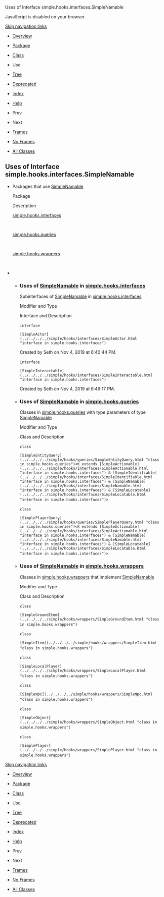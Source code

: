 Uses of Interface simple.hooks.interfaces.SimpleNamable   <!-- try { if (location.href.indexOf('is-external=true') == -1) { parent.document.title="Uses of Interface simple.hooks.interfaces.SimpleNamable"; } } catch(err) { } //-->

JavaScript is disabled on your browser.

[Skip navigation links](#skip.navbar.top "Skip navigation links")

*   [Overview](../../../../overview-summary.html)
*   [Package](../package-summary.html)
*   [Class](../../../../simple/hooks/interfaces/SimpleNamable.html "interface in simple.hooks.interfaces")
*   Use
*   [Tree](../package-tree.html)
*   [Deprecated](../../../../deprecated-list.html)
*   [Index](../../../../index-files/index-1.html)
*   [Help](../../../../help-doc.html)

*   Prev
*   Next

*   [Frames](../../../../index.html?simple/hooks/interfaces/class-use/SimpleNamable.html)
*   [No Frames](SimpleNamable.html)

*   [All Classes](../../../../allclasses-noframe.html)

<!-- allClassesLink = document.getElementById("allclasses\_navbar\_top"); if(window==top) { allClassesLink.style.display = "block"; } else { allClassesLink.style.display = "none"; } //-->

Uses of Interface  
simple.hooks.interfaces.SimpleNamable
---------------------------------------------------------

*   Packages that use [SimpleNamable](../../../../simple/hooks/interfaces/SimpleNamable.html "interface in simple.hooks.interfaces") 
    
    Package
    
    Description
    
    [simple.hooks.interfaces](#simple.hooks.interfaces)
    
     
    
    [simple.hooks.queries](#simple.hooks.queries)
    
     
    
    [simple.hooks.wrappers](#simple.hooks.wrappers)
    
     
    
*   *   ### Uses of [SimpleNamable](../../../../simple/hooks/interfaces/SimpleNamable.html "interface in simple.hooks.interfaces") in [simple.hooks.interfaces](../../../../simple/hooks/interfaces/package-summary.html)
        
        Subinterfaces of [SimpleNamable](../../../../simple/hooks/interfaces/SimpleNamable.html "interface in simple.hooks.interfaces") in [simple.hooks.interfaces](../../../../simple/hooks/interfaces/package-summary.html) 
        
        Modifier and Type
        
        Interface and Description
        
        `interface` 
        
        `[SimpleActor](../../../../simple/hooks/interfaces/SimpleActor.html "interface in simple.hooks.interfaces")`
        
        Created by Seth on Nov 4, 2019 at 6:40:44 PM.
        
        `interface` 
        
        `[SimpleInteractable](../../../../simple/hooks/interfaces/SimpleInteractable.html "interface in simple.hooks.interfaces")`
        
        Created by Seth on Nov 4, 2019 at 6:49:17 PM.
        
    *   ### Uses of [SimpleNamable](../../../../simple/hooks/interfaces/SimpleNamable.html "interface in simple.hooks.interfaces") in [simple.hooks.queries](../../../../simple/hooks/queries/package-summary.html)
        
        Classes in [simple.hooks.queries](../../../../simple/hooks/queries/package-summary.html) with type parameters of type [SimpleNamable](../../../../simple/hooks/interfaces/SimpleNamable.html "interface in simple.hooks.interfaces") 
        
        Modifier and Type
        
        Class and Description
        
        `class` 
        
        `[SimpleEntityQuery](../../../../simple/hooks/queries/SimpleEntityQuery.html "class in simple.hooks.queries")<K extends [SimpleActionable](../../../../simple/hooks/interfaces/SimpleActionable.html "interface in simple.hooks.interfaces") & [SimpleIdentifiable](../../../../simple/hooks/interfaces/SimpleIdentifiable.html "interface in simple.hooks.interfaces") & [SimpleNamable](../../../../simple/hooks/interfaces/SimpleNamable.html "interface in simple.hooks.interfaces") & [SimpleLocatable](../../../../simple/hooks/interfaces/SimpleLocatable.html "interface in simple.hooks.interfaces")>` 
        
        `class` 
        
        `[SimplePlayerQuery](../../../../simple/hooks/queries/SimplePlayerQuery.html "class in simple.hooks.queries")<K extends [SimpleActionable](../../../../simple/hooks/interfaces/SimpleActionable.html "interface in simple.hooks.interfaces") & [SimpleNamable](../../../../simple/hooks/interfaces/SimpleNamable.html "interface in simple.hooks.interfaces") & [SimpleLocatable](../../../../simple/hooks/interfaces/SimpleLocatable.html "interface in simple.hooks.interfaces")>` 
        
    *   ### Uses of [SimpleNamable](../../../../simple/hooks/interfaces/SimpleNamable.html "interface in simple.hooks.interfaces") in [simple.hooks.wrappers](../../../../simple/hooks/wrappers/package-summary.html)
        
        Classes in [simple.hooks.wrappers](../../../../simple/hooks/wrappers/package-summary.html) that implement [SimpleNamable](../../../../simple/hooks/interfaces/SimpleNamable.html "interface in simple.hooks.interfaces") 
        
        Modifier and Type
        
        Class and Description
        
        `class` 
        
        `[SimpleGroundItem](../../../../simple/hooks/wrappers/SimpleGroundItem.html "class in simple.hooks.wrappers")` 
        
        `class` 
        
        `[SimpleItem](../../../../simple/hooks/wrappers/SimpleItem.html "class in simple.hooks.wrappers")` 
        
        `class` 
        
        `[SimpleLocalPlayer](../../../../simple/hooks/wrappers/SimpleLocalPlayer.html "class in simple.hooks.wrappers")` 
        
        `class` 
        
        `[SimpleNpc](../../../../simple/hooks/wrappers/SimpleNpc.html "class in simple.hooks.wrappers")` 
        
        `class` 
        
        `[SimpleObject](../../../../simple/hooks/wrappers/SimpleObject.html "class in simple.hooks.wrappers")` 
        
        `class` 
        
        `[SimplePlayer](../../../../simple/hooks/wrappers/SimplePlayer.html "class in simple.hooks.wrappers")` 
        

[Skip navigation links](#skip.navbar.bottom "Skip navigation links")

*   [Overview](../../../../overview-summary.html)
*   [Package](../package-summary.html)
*   [Class](../../../../simple/hooks/interfaces/SimpleNamable.html "interface in simple.hooks.interfaces")
*   Use
*   [Tree](../package-tree.html)
*   [Deprecated](../../../../deprecated-list.html)
*   [Index](../../../../index-files/index-1.html)
*   [Help](../../../../help-doc.html)

*   Prev
*   Next

*   [Frames](../../../../index.html?simple/hooks/interfaces/class-use/SimpleNamable.html)
*   [No Frames](SimpleNamable.html)

*   [All Classes](../../../../allclasses-noframe.html)

<!-- allClassesLink = document.getElementById("allclasses\_navbar\_bottom"); if(window==top) { allClassesLink.style.display = "block"; } else { allClassesLink.style.display = "none"; } //-->